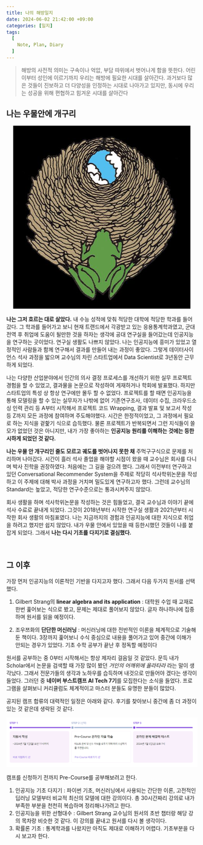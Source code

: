 ```yaml
---
title: 나의 해방일지
date: 2024-06-02 21:42:00 +09:00
categories: [일지]
tags:
  [
    Note, Plan, Diary
  ]
---
```


> 해방의 사전적 의미는 구속이나 억압, 부담 따위에서 벗어나게 함을 뜻한다. 어린이부터 성인에 이르기까지 우리는 해방에 필요한 시대를 살아간다. 과거보다 많은 것들이 진보하고 더 다양성을 인정하는 시대로 나아가고 있지만, 동시에 우리는 성공을 위해 편협하고 힘겨운 시대를 살아간다


## 나는 우물안에 개구리
<p align="center"><img src="/assets/img/01.jpg"></p>

**나는 그저 흐르는 대로 살았다.** 내 수능 성적에 맞춰 적당한 대학에 적당한 학과를 들어갔다. 그 학과를 들어가고 보니 현재 트랜드에서 각광받고 있는 응용통계학과였고, 군대 전역 후 취업에 도움이 될만한 것을 하자는 생각에 공대 연구실을 들어갔는데 인공지능을 연구하는 곳이었다. 연구실 생활도 나쁘지 않았다. 나는 인공지능에 흥미가 있었고 열정적인 사람들과 함께 연구해서 결과를 만들어 내는 과정이 좋았다. 그렇게 데이터사이언스 석사 과정을 밟으며 교수님의 차린 스타트업에서 Data Scientist로 3년동안 근무하게 되었다.

나는 다양한 산업분야에서 인간의 의사 결정 프로세스를 개선하기 위한 실무 프로젝트 경험을 할 수 있었고, 결과물을 논문으로 작성하여 게재하거나 학회에 발표했다. 하지만 스타트업의 특성 상 항상 연구에만 몰두 할 수 없었다. 프로젝트를 할 때면 인공지능을 통해 모델링을 할 수 있는 실무자가 나밖에 없어 기존연구조사, 데이터 수집, 크라우드소싱 인력 관리 등 A부터 시작해서 프로젝트 코드 Wrapping, 결과 발표 및 보고서 작성 등 Z까지 모든 과정에 참여하며 주도해야했다. 시간은 한정적이었고, 그 과정에서 필요로 하는 지식을 겉핥기 식으로 습득했다. 물론 프로젝트가 반복되면서 그런 지식들이 쓸모가 없었던 것은 아니지만, 내가 가장 좋아하는 **인공지능 원리를 이해하는 것에는 등한시하게 되었던 것 같다.** 

**나는 우물 안 개구리인 줄도 모르고 궤도를 벗어나지 못한 채** 주먹구구식으로 문제를 처리하며 나아갔다. 시간이 흘러 석사 졸업을 해야할 시점이 왔을 때 교수님은 회사를 다니며 박사 진학을 권장하였다. 처음에는 그 길을 걸으려 했다. 그래서 이전부터 연구하고 있던 Conversational Recommender System을 주제로 적당히 석사학위논문을 작성하고 이 주제에 대해 박사 과정을 거치며 밀도있게 연구하고자 했다. 그런데 교수님의 Standard는 높았고, 적당한 연구수준으로는 통과시켜주지 않았다. 

회사 생활을 하며 석사학위논문을 작성하는 것은 힘들었고, 결국 교수님과 이야기 끝에 석사 수료로 끝내게 되었다. 그것이 2018년부터 시작한 연구실 생활과 2021년부터 시작한 회사 생활의 마침표였다.
나는 지금까지의 경험과 인공지능에 대한 지식으로 취업을 하려고 했지만 쉽지 않았다. 내가 우물 안에서 있었을 때 등한시했던 것들이 나를 붙잡게 되었다. 그래서 **나는 다시 기초를 다지기로 결심했다.**


<br>

## 그 이후
가장 먼저 인공지능의 이론적인 기반을 다지고자 했다. 그래서 다음 두가지 원서를 선택했다.

1. Gilbert Strang의 **linear algebra and its application** : 대학원 수업 때 교재로 한번 훑어보는 식으로 봤고, 문제는 제대로 풀어보지 않았다. 글자 하나하나에 집중하며 원서를 읽을 예정이다.

2. 조우쯔화의 **단단한 머신러닝** : 머신러닝에 대한 전반적인 이론을 체계적으로 기술해둔 책이다. 3장까지 훑어보니 수식 중심으로 내용을 풀어가고 있어 중간에 이해가 안되는 경우가 있었다. 기초 수학 공부가 끝난 후 정독할 예정이다

원서를 공부하는 중 0부터 시작해서는 항상 제자리 걸음일 것 같았다. 문득 내가 Scholar에서 논문을 검색할 때 가장 많이 봤던 *거인의 어깨위에 올라타라* 라는 말이 생각났다. 그래서 전문가들의 생각과 노하우를 습득하며 내것으로 만들어야 겠다는 생각이 들었다. 그러던 중 **네이버 부스트캠프 AI Tech 7기**를 모집한다는 소식을 들었다. 프로그램을 살펴보니 커리큘럼도 체계적이고 마스터 분들도 유명한 분들이 많았다. 

공지된 캠프 합류의 대력적인 일정은 아래와 같다. 후기를 찾아보니 중간에 좀 더 과정이 있는 것 같은데 생략된 것 같다. 

![image](/assets/img/02.png)
<!-- <img src="assets/img/부트캠프일정.png"/> -->

캠프를 신청하기 전까지 Pre-Course를 공부해보려고 한다.
1. 인공지능 기초 다지기 : 파이썬 기초, 머신러닝에서 사용되는 간단한 이론, 고전적인 딥러닝 모델부터 비교적 최신의 모델에 대한 강의이다. 총 30시간짜리 강의로 내가 부족한 부분을 천천히 복습하며 정리해나가려고 한다.
2. 인공지능을 위한 선형대수 : Gilbert Strang 교수님의 원서의 초반 챕터랑 해당 강의 목차랑 비슷한 것 같다. 이 강의를 끝내고 원서를 다시 볼 생각이다.
3. 확률론 기초 : 통계학과를 나왔지만 아직도 제대로 이해하기 어렵다. 기초부분을 다시 보고자 한다.